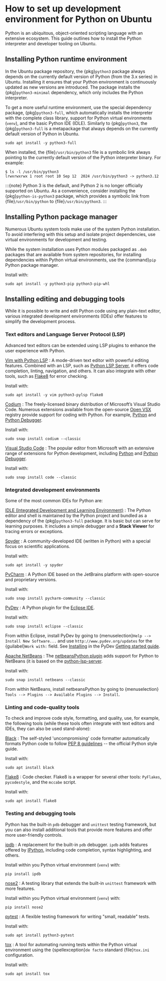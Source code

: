 # How to set up development environment for Python on Ubuntu

Python is an ubiquitous, object-oriented scripting language with an extensive ecosystem. This guide outlines how to install the Python interpreter and developer tooling on Ubuntu.


## Installing Python runtime environment

In the Ubuntu package repository, the {pkg}`python3` package always depends on the currently default version of Python (from the 3.x series) in Ubuntu. Installing it ensures that your Python environment is continuously updated as new versions are introduced. The package installs the {pkg}`python3-minimal` dependency, which only includes the Python interpreter.

To get a more useful runtime environment, use the special dependency package, {pkg}`python3-full`, which automatically installs the interpreter with the complete class library, support for Python virtual environments (`venv`), and the basic Python IDE (IDLE). Similarly to {pkg}`python3`, the {pkg}`python3-full` is a metapackage that always depends on the currently default version of Python in Ubuntu.

```none
sudo apt install -y python3-full
```

When installed, the {file}`/usr/bin/python3` file is a symbolic link always pointing to the currently default version of the Python interpreter binary. For example:

```{prompt} text $ auto
$ ls -l /usr/bin/python3
lrwxrwxrwx 1 root root 10 Sep 12  2024 /usr/bin/python3 -> python3.12
```

:::{note}
Python 3 is the default, and Python 2 is no longer officially supported on Ubuntu. As a convenience, consider installing the {pkg}`python-is-python3` package, which provides a symbolic link from {file}`/usr/bin/python` to {file}`/usr/bin/python3`.
:::


## Installing Python package manager

Numerous Ubuntu system tools make use of the system Python installation. To avoid interfering with this setup and isolate project dependencies, use virtual environments for development and testing.

While the system installation uses Python modules packaged as `.deb` packages that are available from system repositories, for installing dependencies within Python virtual environments, use the {command}`pip` Python package manager.

Install with:

```none
sudo apt install -y python3-pip python3-pip-whl
```


## Installing editing and debugging tools

While it is possible to write and edit Python code using any plain-text editor, various integrated development environments (IDEs) offer features to simplify the development process.


### Text editors and Language Server Protocol (LSP)

Advanced text editors can be extended using LSP plugins to enhance the user experience with Python.

[Vim with Python LSP](https://www.vim.org/)
: A mode-driven text editor with powerful editing features. Combined with an LSP, such as [Python LSP Server](https://github.com/python-lsp/python-lsp-server), it offers code completion, linting, navigation, and others. It can also integrate with other tools, such as [Flake8](https://github.com/pycqa/flake8) for error checking.

  Install with:

  ```none
  sudo apt install -y vim python3-pylsp flake8
  ```

[Codium](https://vscodium.com/)
: The freely-licensed binary distribution of Microsoft’s Visual Studio Code. Numerous extensions available from the open-source [Open VSX](https://open-vsx.org/) registry provide support for coding with Python. For example, [Python](https://open-vsx.org/extension/ms-python/python) and [Python Debugger](https://open-vsx.org/extension/ms-python/debugpy).

  Install with:

  ```none
  sudo snap install codium --classic
  ```

[Visual Studio Code](https://code.visualstudio.com/)
: The popular editor from Microsoft with an extensive range of extensions for Python development, including [Python](https://marketplace.visualstudio.com/items?itemName=ms-python.python) and [Python Debugger](https://marketplace.visualstudio.com/items?itemName=ms-python.debugpy).

  Install with:

  ```none
  sudo snap install code --classic
  ```


### Integrated development environments

Some of the most common IDEs for Python are:

[IDLE (Integrated Development and Learning Environment)](https://docs.python.org/3/library/idle.html)
: The Python editor and shell is maintained by the Python project and bundled as a dependency of the {pkg}`python3-full` package. It is basic but can serve for learning purposes. It includes a simple debugger and a **Stack Viewer** for tracing errors or exceptions.

[Spyder](https://www.spyder-ide.org/)
: A community-developed IDE (written in Python) with a special focus on scientific applications.

  Install with:

  ```none
  sudo apt install -y spyder
  ```

[PyCharm](https://www.jetbrains.com/pycharm/)
: A Python IDE based on the JetBrains platform with open-source and proprietary versions.

  Install with:

  ```none
  sudo snap install pycharm-community --classic
  ```

[PyDev](https://www.pydev.org/)
: A Python plugin for the [Eclipse IDE](https://eclipseide.org/).

  Install with:

  ```none
  sudo snap install eclipse --classic
  ```

  From within Eclipse, install PyDev by going to {menuselection}`Help --> Install New Software...` and use `http://www.pydev.org/updates` for the {guilabel}`Work with:` field. See [Installing](https://www.pydev.org/manual_101_install.html) in the PyDev [Getting started guide](https://www.pydev.org/manual_101_root.html).

[Apache NetBeans](https://netbeans.apache.org/front/main/index.html)
: The [netbeansPython plugin](https://github.com/albilu/netbeansPython) adds support for Python to NetBeans (it is based on the [python-lsp-server](https://github.com/python-lsp/python-lsp-server).

  Install with:

  ```none
  sudo snap install netbeans --classic
  ```

  From within NetBeans, install netbeansPython by going to {menuselection}` Tools --> Plugins --> Available Plugins --> Install`.


### Linting and code-quality tools

To check and improve code style, formatting, and quality, use, for example, the following tools (while these tools often integrate with text editors and IDEs, they can also be used stand-alone):

[Black](https://github.com/psf/black)
: The self-styled 'uncompromising' code formatter automatically formats Python code to follow [PEP 8 guidelines](https://peps.python.org/pep-0008/) -- the official Python style guide.

  Install with:

  ```none
  sudo apt install black
  ```

[Flake8](https://flake8.pycqa.org/)
: Code checker. Flake8 is a wrapper for several other tools: `PyFlakes`, `pycodestyle`, and the `mccabe` script.

  Install with:

  ```none
  sudo apt install flake8
  ```


### Testing and debugging tools

Python has the built-in `pdb` debugger and `unittest` testing framework, but you can also install additional tools that provide more features and offer more user-friendly controls.

[ipdb](https://github.com/gotcha/ipdb)
: A replacement for the built-in `pdb` debugger. `ipdb` adds features offered by [IPython](https://ipython.org/), including code completion, syntax highlighting, and others.

  Install within you Python virtual environment (`venv`) with:

  ```none
  pip install ipdb
  ```

[nose2](https://github.com/nose-devs/nose2)
: A testing library that extends the built-in `unittest` framework with more features.

  Install within you Python virtual environment (`venv`) with:

  ```none
  pip install nose2
  ```

[pytest](https://pytest.org/)
: A flexible testing framework for writing "small, readable" tests.

  Install with:

  ```none
  sudo apt install python3-pytest
  ```

[tox](https://tox.wiki/)
: A tool for automating running tests within the Python virtual environment using the {spellexception}`de facto` standard {file}`tox.ini` configuration.

  Install with:

  ```none
  sudo apt install tox
  ```
